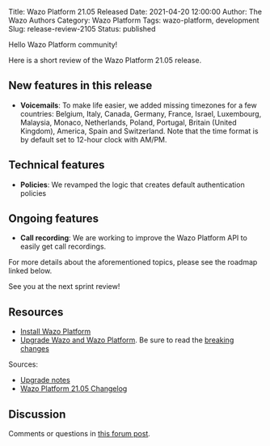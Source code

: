 Title: Wazo Platform 21.05 Released
Date: 2021-04-20 12:00:00
Author: The Wazo Authors
Category: Wazo Platform
Tags: wazo-platform, development
Slug: release-review-2105
Status: published

Hello Wazo Platform community!

Here is a short review of the Wazo Platform 21.05 release.

## New features in this release

* **Voicemails**: To make life easier, we added missing timezones for a few countries: Belgium, Italy, Canada, Germany, France, Israel, Luxembourg, Malaysia, Monaco, Netherlands, Poland, Portugal, Britain (United Kingdom), America, Spain and Switzerland. Note that the time format is by default set to 12-hour clock with AM/PM.

## Technical features

* **Policies**: We revamped the logic that creates default authentication policies

## Ongoing features

* **Call recording**: We are working to improve the Wazo Platform API to easily get call recordings.

For more details about the aforementioned topics, please see the roadmap linked below.

See you at the next sprint review!

## Resources

* [Install Wazo Platform](/use-cases)
* [Upgrade Wazo and Wazo Platform](/uc-doc/upgrade/). Be sure to read the [breaking changes](/uc-doc/upgrade/upgrade_notes#21-05)

Sources:

* [Upgrade notes](/uc-doc/upgrade/upgrade_notes#21-05)
* [Wazo Platform 21.05 Changelog](https://wazo-dev.atlassian.net/issues/?jql=project%3DWAZO%20AND%20fixVersion%3D21.05)

## Discussion

Comments or questions in [this forum post](https://wazo-platform.discourse.group/t/blog-wazo-platform-21-05-released).
